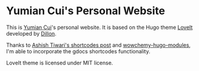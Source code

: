 # Yumian Cui's Personal Website

This is [Yumian Cui](https://yumian-cui.github.io/about/)'s personal website. It is based on the Hugo theme [LoveIt](https://github.com/dillonzq/LoveIt) developed by [Dillon](https://dillonzq.com/).

Thanks to [Ashish Tiwari's shortcodes post](https://ashish.one/gist/add-responsive-google-slides-on-hugo/) and [wowchemy-hugo-modules](https://github.com/linozen/wowchemy-hugo-modules), I'm able to incorporate the gdocs shortcodes functionality. 

LoveIt theme is licensed under MIT license. 


